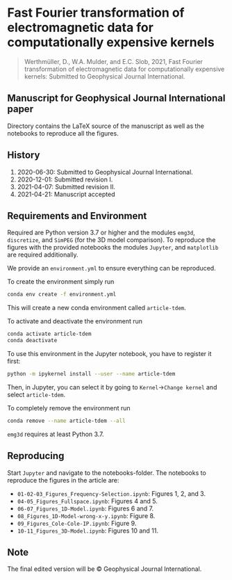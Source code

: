 # Fast Fourier transformation of electromagnetic data for computationally expensive kernels

> Werthmüller, D., W.A. Mulder, and E.C. Slob, 2021, Fast Fourier
> transformation of electromagnetic data for computationally expensive kernels:
> Submitted to Geophysical Journal International.


## Manuscript for Geophysical Journal International paper

Directory contains the LaTeX source of the manuscript as well as the notebooks
to reproduce all the figures.


## History

1. 2020-06-30: Submitted to Geophysical Journal International.
2. 2020-12-01: Submitted revision I.
3. 2021-04-07: Submitted revision II.
4. 2021-04-21: Manuscript accepted


## Requirements and Environment

Required are Python version 3.7 or higher and the modules `emg3d`,
`discretize`, and `SimPEG` (for the 3D model comparison). To reproduce the
figures with the provided notebooks the modules `Jupyter`, and `matplotlib` are
required additionally.

We provide an `environment.yml` to ensure everything can be reproduced.

To create the environment simply run
```bash
conda env create -f environment.yml
```
This will create a new conda environment called `article-tdem`.

To activate and deactivate the environment run
```bash
conda activate article-tdem
conda deactivate
```

To use this environment in the Jupyter notebook, you have to register it first:
```bash
python -m ipykernel install --user --name article-tdem
```
Then, in Jupyter, you can select it by going to `Kernel`->`Change kernel` and
select `article-tdem`.

To completely remove the environment run
```bash
conda remove --name article-tdem --all
```

`emg3d` requires at least Python 3.7.


## Reproducing

Start `Jupyter` and navigate to the notebooks-folder. The notebooks to
reproduce the figures in the article are:

- ``01-02-03_Figures_Frequency-Selection.ipynb``: Figures 1, 2, and 3.
- ``04-05_Figures_Fullspace.ipynb``: Figures 4 and 5.
- ``06-07_Figures_1D-Model.ipynb``: Figures 6 and 7.
- ``08_Figures_1D-Model-wrong-x-y.ipynb``: Figure 8.
- ``09_Figures_Cole-Cole-IP.ipynb``: Figure 9.
- ``10-11_Figures_3D-Model.ipynb``: Figures 10 and 11.


## Note

The final edited version will be &copy; Geophysical Journal International.
